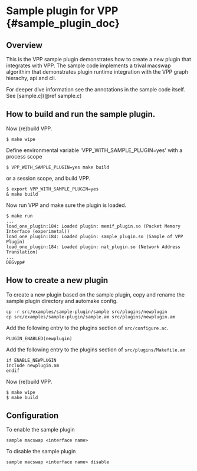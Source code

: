 # Sample plugin for VPP    {#sample_plugin_doc}

## Overview

This is the VPP sample plugin demonstrates how to create a new plugin that integrates 
with VPP. The sample code implements a trival macswap algorithim that demonstrates plugin 
runtime integration with the VPP graph hierachy, api and cli.

For deeper dive information see the annotations in the  sample code itself. See [sample.c](@ref sample.c)

## How to build and run the sample plugin.

Now (re)build VPP.

	$ make wipe

Define environmental variable 'VPP_WITH_SAMPLE_PLUGIN=yes' with a process scope

	$ VPP_WITH_SAMPLE_PLUGIN=yes make build

or a session scope, and build VPP. 

	$ export VPP_WITH_SAMPLE_PLUGIN=yes
	& make build

Now run VPP and make sure the plugin is loaded. 

	$ make run
	...
	load_one_plugin:184: Loaded plugin: memif_plugin.so (Packet Memory Interface (experimetal))
	load_one_plugin:184: Loaded plugin: sample_plugin.so (Sample of VPP Plugin)
	load_one_plugin:184: Loaded plugin: nat_plugin.so (Network Address Translation)
	...
	DBGvpp#

## How to create a new plugin

To create a new plugin based on the sample plugin, copy and rename the sample plugin directory and automake config.

	cp -r src/examples/sample-plugin/sample src/plugins/newplugin
	cp src/examples/sample-plugin/sample.am src/plugins/newplugin.am

Add the following entry to the plugins section of `src/configure.ac`.

	PLUGIN_ENABLED(newplugin)

Add the following entry to the plugins section of `src/plugins/Makefile.am`

	if ENABLE_NEWPLUGIN
	include newplugin.am
	endif

Now (re)build VPP.

	$ make wipe
	$ make build

## Configuration

To enable the sample plugin

	sample macswap <interface name>

To disable the sample plugin

	sample macswap <interface name> disable
